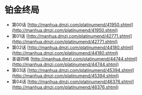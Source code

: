 # 铂金终局 #
* 第00话  [http://manhua.dmzj.com/platinumend/41950.shtml](http://manhua.dmzj.com/platinumend/41950.shtml)
* 第01话  [http://manhua.dmzj.com/platinumend/42771.shtml](http://manhua.dmzj.com/platinumend/42771.shtml)
* 第02话  [http://manhua.dmzj.com/platinumend/44180.shtml](http://manhua.dmzj.com/platinumend/44180.shtml)
* 圣诞四格  [http://manhua.dmzj.com/platinumend/44744.shtml](http://manhua.dmzj.com/platinumend/44744.shtml)
* 第03话  [http://manhua.dmzj.com/platinumend/45394.shtml](http://manhua.dmzj.com/platinumend/45394.shtml)
* 第04话  [http://manhua.dmzj.com/platinumend/46376.shtml](http://manhua.dmzj.com/platinumend/46376.shtml)
